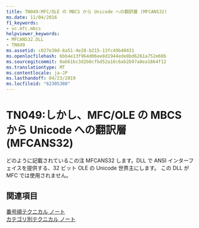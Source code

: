 ```yaml
---
title: TN049:MFC/OLE の MBCS から Unicode への翻訳層 (MFCANS32)
ms.date: 11/04/2016
f1_keywords:
- vc.mfc.mbcs
helpviewer_keywords:
- MFCANS32.DLL
- TN049
ms.assetid: c027e30d-8a51-4e28-b215-13fc49b40431
ms.openlocfilehash: 6bb4e13f964d06ee8d1944ede8bd6261a752e60b
ms.sourcegitcommit: 0ab61bc3d2b6cfbd52a16c6ab2b97a8ea1864f12
ms.translationtype: MT
ms.contentlocale: ja-JP
ms.lasthandoff: 04/23/2019
ms.locfileid: "62305308"
---
```

# <a name="tn049-mfcole-mbcs-to-unicode-translation-layer-mfcans32"></a>TN049:しかし、MFC/OLE の MBCS から Unicode への翻訳層 (MFCANS32)

どのように記載されているこの注 MFCANS32 します。DLL で ANSI インターフェイスを提供する、32 ビット OLE の Unicode 世界主にします。 この DLL が MFC では使用されません。

## <a name="see-also"></a>関連項目

[番号順テクニカル ノート](../mfc/technical-notes-by-number.md)<br/>
[カテゴリ別テクニカル ノート](../mfc/technical-notes-by-category.md)
